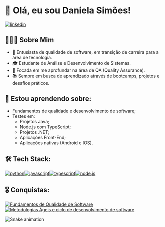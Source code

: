 # 👋 Olá, eu sou Daniela Simões!   
[![linkedin](https://img.shields.io/badge/linkedin-0A66C2?style=for-the-badge&logo=linkedin&logoColor=white)](https://www.linkedin.com/in/danielaisimoes/)

## 👩🏻‍💻 Sobre Mim
- 🚀 Entusiasta de qualidade de software, em transição de carreira para a área de tecnologia.
- 🎓 Estudante de Análise e Desenvolvimento de Sistemas.
- 🎯 Focada em me aprofundar na área de QA (Quality Assurance).
- 📚 Sempre em busca de aprendizado através de bootcamps, projetos e desafios práticos.

## 🧠 Estou aprendendo sobre:
- Fundamentos de qualidade e desenvolvimento de software;
- Testes em:
    - Projetos Java;
    - Node.js com TypeScript;
    - Projetos .NET;
    - Aplicações Front-End;
    - Aplicações nativas (Android e IOS).

## 🛠 Tech Stack:
[![python](https://camo.githubusercontent.com/07858da9ad3cd19f1e10777508bf1b5470f22f8eb0b3ceaa425e2ff85461e30e/68747470733a2f2f696d672e736869656c64732e696f2f62616467652f507974686f6e2d3337373641423f7374796c653d666f722d7468652d6261646765266c6f676f3d707974686f6e266c6f676f436f6c6f723d7768697465)]()[![javascript](https://camo.githubusercontent.com/29d02b3669d6450d67e043cf5909e740dcb94c1e2306d88ac48b15b4ec55dc65/68747470733a2f2f696d672e736869656c64732e696f2f62616467652f6a6176617363726970742d2532333332333333302e7376673f7374796c653d666f722d7468652d6261646765266c6f676f3d6a617661736372697074266c6f676f436f6c6f723d253233463744463145)]()[![typescript](https://camo.githubusercontent.com/d4cfec9550517aa67567e29843e3880ebf50bd7eeceafcd3b82875f17c9f564e/68747470733a2f2f696d672e736869656c64732e696f2f62616467652f747970657363726970742d2532333030374143432e7376673f7374796c653d666f722d7468652d6261646765266c6f676f3d74797065736372697074266c6f676f436f6c6f723d7768697465)]()[![node.js](https://camo.githubusercontent.com/5efede1ede485921a068d065e72eae3446b1d4f9c8aba580ab290b060e1d436a/68747470733a2f2f696d672e736869656c64732e696f2f62616467652f4e6f64652e6a732d3333393933333f7374796c653d666f722d7468652d6261646765266c6f676f3d6e6f64652e6a73266c6f676f436f6c6f723d7768697465)]()

## 🎖️ Conquistas:
[![Fundamentos de Qualidade de Software](https://assets.dio.me/J8rSmeSzlO__TSp-K17B31tPdz586kmH-d-n41d8COE/f:webp/h:77/q:80/w:77/L2NvdXJzZXMvYmFkZ2UvNzRiOWRkNTUtYzMzZi00YjQxLTk2YjItOTkxZWRhNGExNTA0LnBuZw)](https://hermes.dio.me/certificates/2XIWSBRN.pdf)[![Metodologias Ágeis e ciclo de desenvolvimento de software](https://assets.dio.me/wh2bRhCLkGeATx2KRE5xsRm7aIOMCbNslGx7MBTxYeY/f:webp/h:77/q:80/w:77/L2NvdXJzZXMvYmFkZ2UvZjFlMjdiM2EtZDdkYy00MmFlLWJlYmQtZTM2OWJiZTNiZTc2LnBuZw)](https://hermes.dio.me/certificates/SCWXVGPN.pdf)

![Snake animation](https://github.com/danielaisimoes/danielaisimoes/blob/output/github-contribution-grid-snake.svg)

